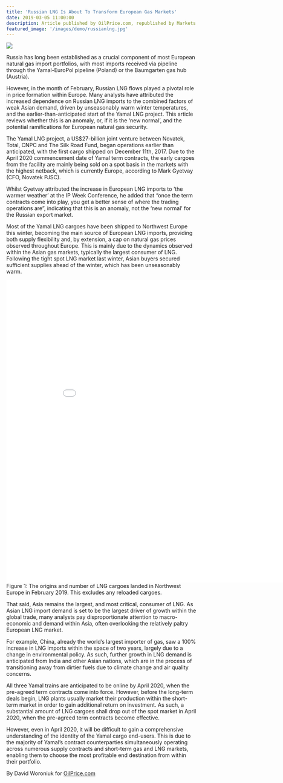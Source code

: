 ```yaml
---
title: 'Russian LNG Is About To Transform European Gas Markets'
date: 2019-03-05 11:00:00
description: Article published by OilPrice.com, republished by Markets Insider and Yahoo Finance.
featured_image: '/images/demo/russianlng.jpg'
---
```


![](/images/demo/russianlng.jpg)

Russia has long been established as a crucial component of most European natural gas import portfolios, with most imports received via pipeline through the Yamal-EuroPol pipeline (Poland) or the Baumgarten gas hub (Austria).

However, in the month of February, Russian LNG flows played a pivotal role in price formation within Europe. Many analysts have attributed the increased dependence on Russian LNG imports to the combined factors of weak Asian demand, driven by unseasonably warm winter temperatures, and the earlier-than-anticipated start of the Yamal LNG project. This article reviews whether this is an anomaly, or, if it is the ‘new normal’, and the potential ramifications for European natural gas security.

The Yamal LNG project, a US$27-billion joint venture between Novatek, Total, CNPC and The Silk Road Fund, began operations earlier than anticipated, with the first cargo shipped on December 11th, 2017. Due to the April 2020 commencement date of Yamal term contracts, the early cargoes from the facility are mainly being sold on a spot basis in the markets with the highest netback, which is currently Europe, according to Mark Gyetvay (CFO, Novatek PJSC).

Whilst Gyetvay attributed the increase in European LNG imports to ‘the warmer weather’ at the IP Week Conference, he added that “once the term contracts come into play, you get a better sense of where the trading operations are”, indicating that this is an anomaly, not the ‘new normal’ for the Russian export market.

Most of the Yamal LNG cargoes have been shipped to Northwest Europe this winter, becoming the main source of European LNG imports, providing both supply flexibility and, by extension, a cap on natural gas prices observed throughout Europe. This is mainly due to the dynamics observed within the Asian gas markets, typically the largest consumer of LNG. Following the tight spot LNG market last winter, Asian buyers secured sufficient supplies ahead of the winter, which has been unseasonably warm.

<iframe width="900" height="800" frameborder="0" scrolling="no" src="//plotly.com/~DavidWoroniuk/366.embed"></iframe>
Figure 1: The origins and number of LNG cargoes landed in Northwest Europe in February 2019. This excludes any reloaded cargoes.

That said, Asia remains the largest, and most critical, consumer of LNG. As Asian LNG import demand is set to be the largest driver of growth within the global trade, many analysts pay disproportionate attention to macro-economic and demand within Asia, often overlooking the relatively paltry European LNG market.

For example, China, already the world’s largest importer of gas, saw a 100% increase in LNG imports within the space of two years, largely due to a change in environmental policy. As such, further growth in LNG demand is anticipated from India and other Asian nations, which are in the process of transitioning away from dirtier fuels due to climate change and air quality concerns.

All three Yamal trains are anticipated to be online by April 2020, when the pre-agreed term contracts come into force. However, before the long-term deals begin, LNG plants usually market their production within the short-term market in order to gain additional return on investment. As such, a substantial amount of LNG cargoes shall drop out of the spot market in April 2020, when the pre-agreed term contracts become effective.

However, even in April 2020, it will be difficult to gain a comprehensive understanding of the identity of the Yamal cargo end-users. This is due to the majority of Yamal’s contract counterparties simultaneously operating across numerous supply contracts and short-term gas and LNG markets, enabling them to choose the most profitable end destination from within their portfolio.

By David Woroniuk for [OilPrice.com][article1]

[article1]: <https://www.oilprice.com>


